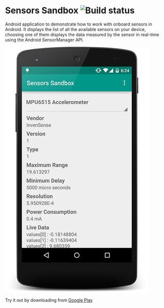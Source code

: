 Sensors Sandbox ![Build status](https://travis-ci.org/mustafa01ali/SensorsSandbox.svg?branch=master)
==============

Android application to demonstrate how to work with onboard sensors in Android. It displays the list of all the available sensors on your device, choosing one of them displays the data measured by the sensor in real-time using the Android SensorManager API.

![Alt text](/screenshot.png)

Try it out by downloading from [Google Play](https://play.google.com/store/apps/details?id=com.mustafaali.sensorssandbox)